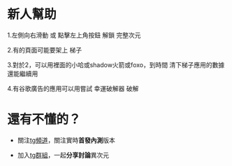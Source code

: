 # 新人幫助

1.左側向右滑動 或 點擊左上角按鈕 解鎖 完整次元

2.有的頁面可能要架上 梯子

3.對於2，可以用裡面的小哈或shadow火箭或foxo，到時間 清下梯子應用的數據 還能繼續用

4.有谷歌廣告的應用可以用嘗試 幸運破解器 破解

# 還有不懂的？

- 關注[tg頻道](https://t.me/DimensionNoQuit)，關注實時**首發內測**版本

- 加入[tg群組](https://t.me/joinchat/9cLen_uKWOsyZjk1)，一起**分享討論**異次元

